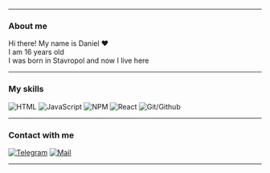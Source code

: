 

---
### About me

Hi there! My name is Daniel :heart:</br>
I am 16 years old</br>
I was born in Stavropol and now I live here</br>

---
### My skills

![HTML](https://img.shields.io/static/v1?style=for-the-badge&logo=html5&label=&message=layout&color=333333)
![JavaScript](https://img.shields.io/static/v1?style=for-the-badge&logo=javascript&label=&message=JAVASCRIPT&color=333333)
![NPM](https://img.shields.io/static/v1?style=for-the-badge&logo=npm&label=&message=NPM&color=333333)
![React](https://img.shields.io/static/v1?style=for-the-badge&logo=react&label=&message=REACT&color=333333)
![Git/Github](https://img.shields.io/static/v1?style=for-the-badge&logo=github&label=&message=GIT/GITHUB&color=333333)

---
### Contact with me

[![Telegram](https://img.shields.io/static/v1?style=for-the-badge&logo=telegram&label=&message=TELEGRAM&color=333333)](https://t.me/LordBehemoth)
<a href="mailto:LordHippopotamus@yandex.ru">![Mail](https://img.shields.io/static/v1?style=for-the-badge&logo=mail.ru&logoColor=blue&label=&message=MAIL&color=333333)</a>

---
